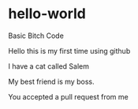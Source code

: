 # hello-world
Basic Bitch Code

Hello this is my first time using github

I have a cat called Salem

My best friend is my boss.

You accepted a pull request from me

